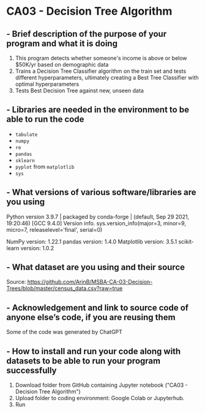 # CA03 - Decision Tree Algorithm

## - Brief description of the purpose of your program and what it is doing
1. This program detects whether someone's income is above or below $50K/yr based on demographic data
3. Trains a Decision Tree Classifier algorithm on the train set and tests different hyperparameters, ultimately creating a Best Tree Classifier with optimal hyperparameters
4. Tests Best Decision Tree against new, unseen data

## - Libraries are needed in the environment to be able to run the code
- `tabulate`
- `numpy`
- `re`
- `pandas`
- `sklearn`
- `pyplot` from `matplotlib`
- `sys`

## - What versions of various software/libraries are you using
Python version
3.9.7 | packaged by conda-forge | (default, Sep 29 2021, 19:20:46) 
[GCC 9.4.0]
Version info.
sys.version_info(major=3, minor=9, micro=7, releaselevel='final', serial=0)

NumPy version: 1.22.1
pandas version: 1.4.0
Matplotlib version: 3.5.1
scikit-learn version: 1.0.2

## - What dataset are you using and their source
Source: https://github.com/ArinB/MSBA-CA-03-Decision-Trees/blob/master/census_data.csv?raw=true

## - Acknowledgement and link to source code of anyone else’s code, if you are reusing them
Some of the code was generated by ChatGPT

## - How to install and run your code along with datasets to be able to run your program successfully
1. Download folder from GitHub containing Jupyter notebook ("CA03 - Decision Tree Algorithm")
2. Upload folder to coding environment: Google Colab or Jupyterhub.
3. Run